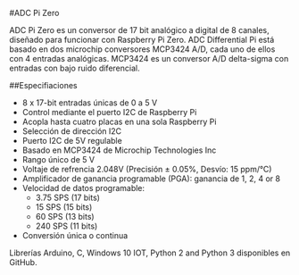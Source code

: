 <!--
---
name: ADC Pi Zero
class: board
type: adc
formfactor: pHAT
manufacturer: AB Electronics
description: 8 channel Analogue to Digital Converter
url: https://www.abelectronics.co.uk/p/69/ADC-Pi-Zero-Raspberry-Pi-Analogue-to-Digital-converter
github: https://github.com/abelectronicsuk
schematic: https://www.abelectronics.co.uk/docs/stock/raspberrypi/adcpizero/adcpizero_schematic.pdf
buy: https://www.abelectronics.co.uk/p/69/ADC-Pi-Zero-Raspberry-Pi-Analogue-to-Digital-converter
image: 'ab-adc-pi-zero.png'
pincount: 40
eeprom: no
power:
  '1':
  '2':
ground:
  '6':
  '14':
  '20':
  '30':
  '34':
  '39':
pin:
  '3':
    mode: i2c
  '5':
    mode: i2c
i2c:
  '0x68':
    name: MCP3424
    device: MCP3424
  '0x69':
    name: MCP3424
    device: MCP3424
-->
#ADC Pi Zero

ADC Pi Zero es un conversor de 17 bit analógico a digital de 8 canales, diseñado para funcionar con Raspberry Pi Zero. ADC Differential Pi está basado en dos microchip conversores MCP3424 A/D, cada uno de ellos con 4 entradas analógicas. MCP3424 es un conversor A/D delta-sigma con entradas con bajo ruido diferencial.

##Especifiaciones

- 8 x 17-bit entradas únicas de 0 a 5 V
- Control mediante el puerto I2C de Raspberry Pi
- Acopla hasta cuatro placas en una sola Raspberry Pi
- Selección de dirección I2C
- Puerto I2C de 5V regulable
- Basado en MCP3424 de Microchip Technologies Inc
- Rango único de 5 V
- Voltaje de refrencia 2.048V (Precisión  ± 0.05%, Desvío: 15 ppm/°C)
- Amplificador de ganancia programable (PGA): ganancia de 1, 2, 4 or 8
- Velocidad de datos programable:
   - 3.75 SPS (17 bits)
   - 15 SPS (15 bits)
   - 60 SPS (13 bits)
   - 240 SPS (11 bits)
- Conversión única o continua

Librerías Arduino, C, Windows 10 IOT, Python 2 and Python 3 disponibles en GitHub.
